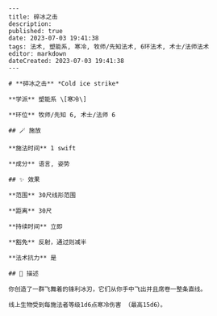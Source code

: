 
    ---
    title: 碎冰之击
    description: 
    published: true
    date: 2023-07-03 19:41:38
    tags: 法术, 塑能系, 寒冷, 牧师/先知法术, 6环法术, 术士/法师法术
    editor: markdown
    dateCreated: 2023-07-03 19:41:38
    ---

    # **碎冰之击** *Cold ice strike*

    **学派** 塑能系 \[寒冷\] 

    **环位** 牧师/先知 6, 术士/法师 6

    ## 🪄 施放

    **施法时间** 1 swift

    **成分** 语言, 姿势

    ## ✨ 效果  

    **范围** 30尺线形范围

    **距离** 30尺  

    **持续时间** 立即 

    **豁免** 反射，通过则减半

    **法术抗力** 是

    ## 📖 描述

    你创造了一群飞舞着的锋利冰刃，它们从你手中飞出并且席卷一整条直线。

    线上生物受到每施法者等级1d6点寒冷伤害 （最高15d6）。
    
